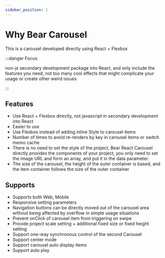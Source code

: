 ```yaml
---
sidebar_position: 1
---
```


# Why Bear Carousel

This is a carousel developed directly using React + Flexbox 

:::danger Focus

non-js secondary development package into React, and only include the features you need, not too many cool effects that might complicate your usage or create other weird issues

:::

## Features

- Use React + Flexbox directly, not javascript in secondary development into React
- Easier to use
- Use Flexbox instead of adding inline Style to carousel items
- Number of times to avoid re-renders by key in carousel items or switch memo cache
- There is no need to set the style of the project, Bear React Carousel directly provides the components of your project, you only need to set the image URL and form an array, and put it in the data parameter.
- The size of the carousel, the height of the outer container is based, and the item container follows the size of the outer container

## Supports

- Supports both Web, Mobile
- Responsive setting parameters
- Navigation buttons can be directly moved out of the carousel area without being affected by overflow in simple usage situations
- Prevent onClick of carousel item from triggering on swipe
- Provide project scale setting + additional fixed size or fixed height setting
- Support one-way synchronous control of the second Carousel
- Support center mode
- Support carousel auto display items
- Support auto play
